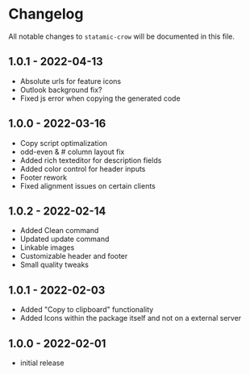 # Changelog

All notable changes to `statamic-crow` will be documented in this file.

## 1.0.1 - 2022-04-13
- Absolute urls for feature icons
- Outlook background fix?
- Fixed js error when copying the generated code
## 1.0.0 - 2022-03-16
- Copy script optimalization
- odd-even & # column layout fix
- Added rich texteditor for description fields
- Added color control for header inputs
- Footer rework
- Fixed alignment issues on certain clients

## 1.0.2 - 2022-02-14

- Added Clean command
- Updated update command
- Linkable images
- Customizable header and footer 
- Small quality tweaks

## 1.0.1 - 2022-02-03

- Added "Copy to clipboard" functionality
- Added Icons within the package itself and not on a external server
## 1.0.0 - 2022-02-01

- initial release
